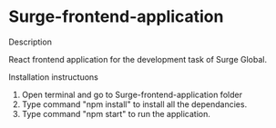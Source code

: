# Surge-frontend-application

Description

React frontend application for the development task of Surge Global.

Installation instructuons

1. Open terminal and go to Surge-frontend-application folder
2. Type command "npm install" to install all the dependancies.
3. Type command "npm start" to run the application.
